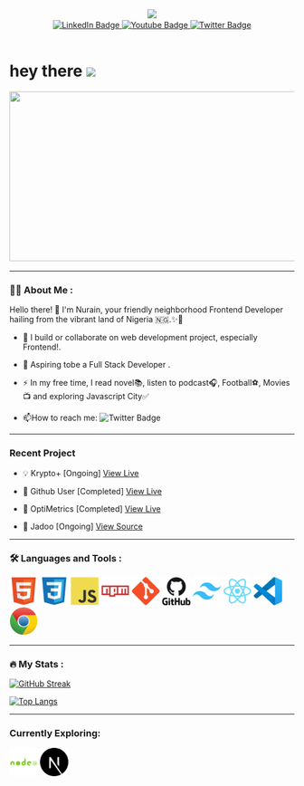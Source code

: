 <div id="header" align="center">
  <img src="https://media.giphy.com/media/s63Jzew1dfO3j6nndV/giphy.gif" width="300"/>
</div>

<div id="badges" align="center">
  <a href="#">
    <img src="https://img.shields.io/badge/LinkedIn-blue?style=for-the-badge&logo=linkedin&logoColor=white" alt="LinkedIn Badge"/>
  </a>
  <a href="#">
    <img src="https://img.shields.io/badge/YouTube-red?style=for-the-badge&logo=youtube&logoColor=white" alt="Youtube Badge"/>
  </a>
  <a href="https://twitter.com/adexbam02?s=20">
    <img src="https://img.shields.io/badge/Twitter-blue?style=for-the-badge&logo=twitter&logoColor=white" alt="Twitter Badge"/>
  </a>
</div>

<img src="https://komarev.com/ghpvc/?username=Adexbm02&style=flat-square&color=blue" alt="" align="center"/>

<h1>
  hey there
  <img src="https://giphy.com/gifs/pudgypenguins-pudgy-penguin-penguins-6ib6KPmkeAjDTxMxij" width="30px"/>
</h1>

<div align="center">
  <img src="https://media.giphy.com/media/dWesBcTLavkZuG35MI/giphy.gif" width="600" height="300"/>
</div>

---

### :man_technologist: About Me :
Hello there! 👋 I'm Nurain, your friendly neighborhood Frontend Developer hailing from the vibrant land of Nigeria 🇳🇬.✨🚀

- :telescope: I build or collaborate on web development project, especially Frontend!.

- :seedling: Aspiring tobe a  Full Stack Developer .

- :zap: In my free time, I read novel:books:, listen to podcast:headphones:, Football:soccer:, Movies:tv: and exploring Javascript City:white_check_mark:
- :mailbox:How to reach me:
    <img src="https://img.shields.io/badge/Twitter-blue?style=for-the-badge&logo=twitter&logoColor=white" alt="Twitter Badge"/>

---
### Recent Project
- :bulb: Krypto+ [Ongoing] <a href="https://kryptoplus.netlify.app/"> View Live</a>

- :mag_right: Github User [Completed] <a href="https://github-user-lime.vercel.app/"> View Live</a>

- :mag_right: OptiMetrics [Completed] <a href="https://optimetrics.netlify.app/"> View Live</a>

- 🚀 Jadoo [Ongoing] <a href="https://github.com/Adexbam02/Jadoo"> View Source</a>


---

### :hammer_and_wrench: Languages and Tools :
<div>
  <img src="https://github.com/devicons/devicon/blob/master/icons/html5/html5-original.svg" alt="HTML" height="50px" width="50px"/>
  <img src="https://github.com/devicons/devicon/blob/master/icons/css3/css3-original.svg" alt="HTML" height="50px" width="50px"/>
  <img src="https://github.com/devicons/devicon/blob/master/icons/javascript/javascript-original.svg" alt="HTML" height="50px" width="50px"/>
  <img src="https://github.com/devicons/devicon/blob/master/icons/npm/npm-original-wordmark.svg" alt="HTML" height="50px" width="50px"/>
  <img src="https://github.com/devicons/devicon/blob/master/icons/git/git-original.svg" alt="HTML" height="50px" width="50px"/>
  <img src="https://github.com/devicons/devicon/blob/master/icons/github/github-original-wordmark.svg" alt="HTML" height="50px" width="50px"/>
  <img src="https://github.com/devicons/devicon/blob/master/icons/tailwindcss/tailwindcss-plain.svg" alt="HTML" height="50px" width="50px"/>
  <img src="https://github.com/devicons/devicon/blob/master/icons/react/react-original.svg" alt="HTML" height="50px" width="50px"/>
  <img src="https://github.com/devicons/devicon/blob/master/icons/vscode/vscode-original.svg" alt="HTML" height="50px" width="50px"/>
  <img src="https://github.com/devicons/devicon/blob/master/icons/chrome/chrome-original.svg" alt="HTML" height="50px" width="50px"/>
</div>

---

### :fire: My Stats :
[![GitHub Streak](http://github-readme-streak-stats.herokuapp.com?user=Adexbam02&theme=dark&background=000000)](https://git.io/streak-stats)

[![Top Langs](https://github-readme-stats.vercel.app/api/top-langs/?username=Adexbam02&layout=compact&theme=vision-friendly-dark)](https://github.com/anuraghazra/github-readme-stats)

---
### Currently Exploring:

<div>
<img src="https://github.com/devicons/devicon/blob/master/icons/nodejs/nodejs-plain-wordmark.svg" height="50px" width="50px"/>

<img src="https://github.com/devicons/devicon/blob/master/icons/nextjs/nextjs-original.svg" height="50px" width="50px"/>
</div>

